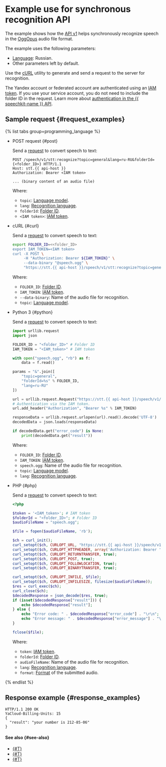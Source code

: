 # Example use for synchronous recognition API

The example shows how the [API v1](request-api.md) helps synchronously recognize speech in the [OggOpus](../../formats.md#OggOpus) audio file format.

The example uses the following parameters:

* [Language](../index.md#langs): Russian.
* Other parameters left by default.

Use the [cURL](https://curl.haxx.se) utility to generate and send a request to the server for recognition.

The Yandex account or federated account are authenticated using an [IAM token](../../../iam/concepts/authorization/iam-token.md). If you use your service account, you do not need to include the folder ID in the request. Learn more about [authentication in the {{ speechkit-name }} API](../../concepts/auth.md).

## Sample request {#request_examples}

{% list tabs group=programming_language %}

- POST request {#post}

   Send a [request](../request.md) to convert speech to text:

   ```httpget
   POST /speech/v1/stt:recognize?topic=general&lang=ru-RU&folderId={<folder_ID>} HTTP/1.1
   Host: stt.{{ api-host }}
   Authorization: Bearer <IAM token>

   ... (binary content of an audio file)
   ```

   Where:

   * `topic`: [Language model](../models.md).
   * `lang`: [Recognition language](../index.md#langs).
   * `folderId`: [Folder ID](../../../resource-manager/operations/folder/get-id.md).
   * `<IAM token>`: [IAM token](../../../iam/concepts/authorization/iam-token.md).

- cURL {#curl}

   Send a [request](../request.md) to convert speech to text:

   ```bash
   export FOLDER_ID=<<folder_ID>
   export IAM_TOKEN=<IAM token>
   curl -X POST \
        -H "Authorization: Bearer ${IAM_TOKEN}" \
        --data-binary "@speech.ogg" \
        "https://stt.{{ api-host }}/speech/v1/stt:recognize?topic=general&folderId=${FOLDER_ID}"
   ```

   Where:

   * `FOLDER_ID`: [Folder ID](../../../resource-manager/operations/folder/get-id.md).
   * `IAM_TOKEN`: [IAM token](../../../iam/concepts/authorization/iam-token.md).
   * `--data-binary`: Name of the audio file for recognition.
   * `topic`: [Language model](../models.md).

- Python 3 {#python}

   Send a [request](../request.md) to convert speech to text:

   ```python
   import urllib.request
   import json

   FOLDER_ID = "<folder_ID>" # Folder ID
   IAM_TOKEN = "<IAM_token>" # IAM token

   with open("speech.ogg", "rb") as f:
       data = f.read()

   params = "&".join([
       "topic=general",
       "folderId=%s" % FOLDER_ID,
       "lang=ru-RU"
   ])

   url = urllib.request.Request("https://stt.{{ api-host }}/speech/v1/stt:recognize?%s" % params, data=data)
   # Authentication via the IAM token.
   url.add_header("Authorization", "Bearer %s" % IAM_TOKEN)

   responseData = urllib.request.urlopen(url).read().decode('UTF-8')
   decodedData = json.loads(responseData)

   if decodedData.get("error_code") is None:
       print(decodedData.get("result"))
   ```

   Where:

   * `FOLDER_ID`: [Folder ID](../../../resource-manager/operations/folder/get-id.md).
   * `IAM_TOKEN`: [IAM token](../../../iam/concepts/authorization/iam-token.md).
   * `speech.ogg`: Name of the audio file for recognition.
   * `topic`: [Language model](../models.md).
   * `lang`: [Recognition language](../index.md#langs).

- PHP {#php}

   Send a [request](../request.md) to convert speech to text:

   ```php
   <?php

   $token = '<IAM_token>'; # IAM token
   $folderId = "<folder_ID>"; # Folder ID
   $audioFileName = "speech.ogg";

   $file = fopen($audioFileName, 'rb');

   $ch = curl_init();
   curl_setopt($ch, CURLOPT_URL, "https://stt.{{ api-host }}/speech/v1/stt:recognize?lang=ru-RU&folderId=${folderId}&format=oggopus");
   curl_setopt($ch, CURLOPT_HTTPHEADER, array('Authorization: Bearer ' . $token));
   curl_setopt($ch, CURLOPT_RETURNTRANSFER, true);
   curl_setopt($ch, CURLOPT_POST, true);
   curl_setopt($ch, CURLOPT_FOLLOWLOCATION, true);
   curl_setopt($ch, CURLOPT_BINARYTRANSFER, true);

   curl_setopt($ch, CURLOPT_INFILE, $file);
   curl_setopt($ch, CURLOPT_INFILESIZE, filesize($audioFileName));
   $res = curl_exec($ch);
   curl_close($ch);
   $decodedResponse = json_decode($res, true);
   if (isset($decodedResponse["result"])) {
       echo $decodedResponse["result"];
   } else {
       echo "Error code: " . $decodedResponse["error_code"] . "\r\n";
       echo "Error message: " . $decodedResponse["error_message"] . "\r\n";
   }

   fclose($file);
   ```

   Where:

   * `token`: [IAM token](../../../iam/concepts/authorization/iam-token.md).
   * `folderId`: [Folder ID](../../../resource-manager/operations/folder/get-id.md).
   * `audioFileName`: Name of the audio file for recognition.
   * `lang`: [Recognition language](../index.md#langs).
   * `format`: [Format](../../formats.md) of the submitted audio.

{% endlist %}

## Response example {#response_examples}

```text
HTTP/1.1 200 OK
YaCloud-Billing-Units: 15
{
  "result": "your number is 212-85-06"
}
```

#### See also {#see-also}

* [{#T}](request-api.md)
* [{#T}](../../concepts/auth.md)
* [{#T}](../../sdk/python/request.md)
